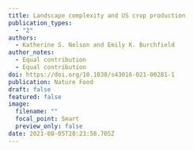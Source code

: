 ```yaml
---
title: Landscape complexity and US crop production
publication_types:
  - "2"
authors:
  - Katherine S. Nelson and Emily K. Burchfield
author_notes:
  - Equal contribution
  - Equal contribution
doi: https://doi.org/10.1038/s43016-021-00281-1
publication: Nature Food
draft: false
featured: false
image:
  filename: ""
  focal_point: Smart
  preview_only: false
date: 2021-08-05T20:23:58.705Z
---
```

